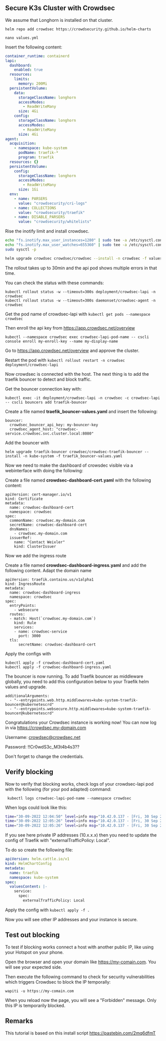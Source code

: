 
## Secure K3s Cluster with Crowdsec
We assume that Longhorn is installed on that cluster.

```
helm repo add crowdsec https://crowdsecurity.github.io/helm-charts

nano values.yml
```
Insert the following content:

```yaml
container_runtime: containerd
lapi:
  dashboard:
    enabled: true
  resources:
    limits:
      memory: 200Mi
  persistentVolume:
    data:
      storageClassName: longhorn
      accessModes:
        - ReadWriteMany
      size: 4Gi
    config:
      storageClassName: longhorn
      accessModes:
        - ReadWriteMany
      size: 4Gi
agent:
  acquisition:
    - namespace: kube-system
      podName: traefik-*
      program: traefik
  resources: {}
  persistentVolume:
    config:
      storageClassName: longhorn
      accessModes:
        - ReadWriteMany
      size: 1Gi
  env:
    - name: PARSERS
      value: "crowdsecurity/cri-logs"
    - name: COLLECTIONS
      value: "crowdsecurity/traefik"
    - name: DISABLE_PARSERS
      value: "crowdsecurity/whitelists"
```

Rise the inotify limit and install crowdsec.
```bash
echo "fs.inotify.max_user_instances=1280" | sudo tee -a /etc/sysctl.conf
echo "fs.inotify.max_user_watches=655360" | sudo tee -a /etc/sysctl.conf
sudo sysctl -p

helm upgrade crowdsec crowdsec/crowdsec --install -n crowdsec -f values.yml --create-namespace
```

The rollout takes up to 30min and the api pod shows multiple errors in that time.

You can check the status with these commands:
```
kubectl rollout status -w --timeout=300s deployment/crowdsec-lapi -n crowdsec
kubectl rollout status -w --timeout=300s daemonset/crowdsec-agent -n crowdsec
```

Get the pod name of crowdsec-lapi with ```kubectl get pods --namespace crowdsec```

Then enroll the api key from https://app.crowdsec.net/overview

```
kubectl --namespace crowdsec exec crowdsec-lapi-pod-name -- cscli console enroll my-enroll-key --name my-display-name
```

Go to https://app.crowdsec.net/overview and approve the cluster.

Restart the pod with ```kubectl rollout restart -n crowdsec deployment/crowdsec-lapi```

Now crowdsec is connected with the host. The next thing is to add the traefik bouncer to detect and block traffic.

Get the bouncer connection key with:
```
kubectl exec -it deployment/crowdsec-lapi -n crowdsec -c crowdsec-lapi -- cscli bouncers add traefik-bouncer
```


Create a file named **traefik_bouncer-values.yaml** and insert the following:
```
bouncer:
  crowdsec_bouncer_api_key: my-bouncer-key
  crowdsec_agent_host: "crowdsec-service.crowdsec.svc.cluster.local:8080"
```

Add the bouncer with

```
helm upgrade traefik-bouncer crowdsec/crowdsec-traefik-bouncer --install -n kube-system -f traefik_bouncer-values.yaml
```

Now we need to make the dashboard of crowsdec visible via a webinterface with doing the following:

Create a file named **crowdsec-dashboard-cert.yaml** with the following content:
```
apiVersion: cert-manager.io/v1
kind: Certificate
metadata:
  name: crowdsec-dashboard-cert
  namespace: crowdsec
spec:
  commonName: crowdsec.my-domain.com
  secretName: crowdsec-dashboard-cert
  dnsNames:
    - crowdsec.my-domain.com
  issuerRef:
    name: "Contact Weixler"
    kind: ClusterIssuer
```

Now we add the ingress route

Create a file named **crowdsec-dashboard-ingress.yaml** and add the following content. Adapt the domain name

```
apiVersion: traefik.containo.us/v1alpha1
kind: IngressRoute
metadata:
  name: crowdsec-dashboard-ingress
  namespace: crowdsec
spec:
  entryPoints:
    - websecure
  routes:
  - match: Host(`crowdsec.my-domain.com`)
    kind: Rule
    services:
    - name: crowdsec-service
      port: 3000
  tls:
      secretName: crowdsec-dashboard-cert
```


Apply the configs with
```
kubectl apply -f crowdsec-dashboard-cert.yaml
kubectl apply -f crowdsec-dashboard-ingress.yaml
```


The bouncer is now running. To add Traefik bouncer as middleware globally, you need to add this configuration below to your Traefik helm values and upgrade.

```
additionalArguments:
  - "--entrypoints.web.http.middlewares=kube-system-traefik-bouncer@kubernetescrd"
  - "--entrypoints.websecure.http.middlewares=kube-system-traefik-bouncer@kubernetescrd"
```



Congratulations your Crowdsec instance is working now!
You can now log in via https://crowdsec.my-domain.com

Username: crowdsec@crowdsec.net

Password: !!Cr0wdS3c_M3t4b4s3??

Don't forget to change the credentials.

## Verify blocking

Now to verify that blocking works, check logs of your crowdsec-lapi pod with the following (for your pod adapted) command:

```
 kubectl logs crowdsec-lapi-pod-name --namespace crowdsec
```
When logs could look like this:


```bash
time="30-09-2022 12:04:50" level=info msg="10.42.0.137 - [Fri, 30 Sep 2022 12:04:50 UTC] \"GET /v1/decisions?type=ban&ip=10.42.0.1 HTTP/1.1 200 122.06386ms \"Go-http-client/1.1\" \""
time="30-09-2022 12:05:26" level=info msg="10.42.0.137 - [Fri, 30 Sep 2022 12:05:26 UTC] \"GET /v1/decisions?type=ban&ip=10.42.0.1 HTTP/1.1 200 98.097303ms \"Go-http-client/1.1\" \""
time="30-09-2022 12:05:26" level=info msg="10.42.0.137 - [Fri, 30 Sep 2022 12:05:26 UTC] \"GET /v1/decisions?type=ban&ip=10.42.0.1 HTTP/1.1 200 68.349596ms \"Go-http-client/1.1\" \""
```
If you see here private IP addresses (10.x.x.x) then you need to update the config of Traefik with "externalTrafficPolicy: Local".

To do so create the following file:

```yaml
apiVersion: helm.cattle.io/v1
kind: HelmChartConfig
metadata:
  name: traefik
  namespace: kube-system
spec:
  valuesContent: |-
    service:
      spec:
        externalTrafficPolicy: Local

```

Apply the config with ```kubectl apply -f .```

Now you will see other IP addresses and your instance is secure.

## Test out blocking
To test if blocking works connect a host with another public IP, like using your Hotspot on your phone.

Open the browser and open your domain like https://my-comain.com. You will see your expected side.

Then execute the following command to check for security vulnerabilities which triggers Crowdsec to block the IP temporally:
```
wapiti -u https://my-comain.com
```

When you reload now the page, you will see a "Forbidden" message. Only this IP is temporarily blocked.

## Remarks

This tutorial is based on this install script
https://pastebin.com/2mq6dfmT